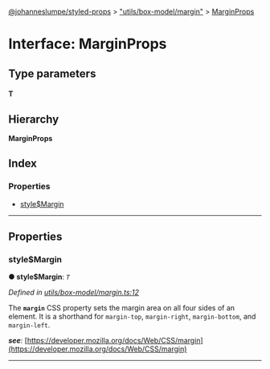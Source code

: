 [@johanneslumpe/styled-props](../README.md) > ["utils/box-model/margin"](../modules/_utils_box_model_margin_.md) > [MarginProps](../interfaces/_utils_box_model_margin_.marginprops.md)

# Interface: MarginProps

## Type parameters
#### T 
## Hierarchy

**MarginProps**

## Index

### Properties

* [style$Margin](_utils_box_model_margin_.marginprops.md#style_margin)

---

## Properties

<a id="style_margin"></a>

###  style$Margin

**● style$Margin**: *`T`*

*Defined in [utils/box-model/margin.ts:12](https://github.com/johanneslumpe/styled-props/blob/8e709f1/src/utils/box-model/margin.ts#L12)*

The **`margin`** CSS property sets the margin area on all four sides of an element. It is a shorthand for `margin-top`, `margin-right`, `margin-bottom`, and `margin-left`.

*__see__*: [https://developer.mozilla.org/docs/Web/CSS/margin](https://developer.mozilla.org/docs/Web/CSS/margin)

___

